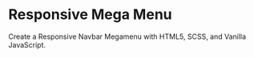 # Responsive Mega Menu

Create a Responsive Navbar Megamenu with HTML5, SCSS, and Vanilla JavaScript.
